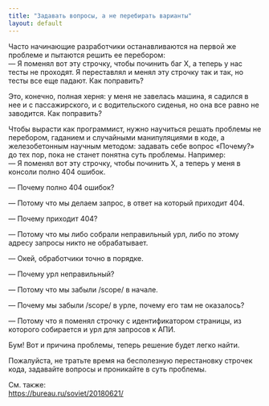 ```yaml
---
title: "Задавать вопросы, а не перебирать варианты"
layout: default
---
```


Часто начинающие разработчики останавливаются на первой же проблеме и пытаются решить ее перебором:  
— Я поменял вот эту строчку, чтобы починить баг X, а теперь у нас тесты не проходят. Я переставлял и менял эту строчку так и так, но тесты все еще падают. Как поправить?

Это, конечно, полная херня: у меня не завелась машина, я садился в нее и с пассажирского, и с водительского сиденья, но она все равно не заводится. Как поправить?

Чтобы вырасти как программист, нужно научиться решать проблемы не перебором, гаданием и случайными манипуляциями в коде, а железобетонным научным методом: задавать себе вопрос «Почему?» до тех пор, пока не станет понятна суть проблемы. Например:  
— Я поменял вот эту строчку, чтобы починить X, а теперь у меня в консоли полно 404 ошибок.

— Почему полно 404 ошибок?

— Потому что мы делаем запрос, в ответ на который приходит 404.

— Почему приходит 404?

— Потому что мы либо собрали неправильный урл, либо по этому адресу запросы никто не обрабатывает.

— Окей, обработчики точно в порядке.

— Почему урл неправильный?

— Потому что мы забыли /scope/ в начале.

— Почему мы забыли /scope/ в урле, почему его там не оказалось?

— Потому что я поменял строчку с идентификатором страницы, из которого собирается и урл для запросов к АПИ.

Бум! Вот и причина проблемы, теперь решение будет легко найти.

Пожалуйста, не тратьте время на бесполезную перестановку строчек кода, задавайте вопросы и проникайте в суть проблемы.


См. также:  
<https://bureau.ru/soviet/20180621/>
